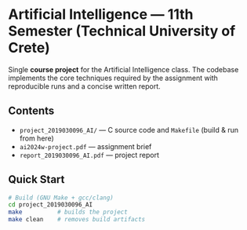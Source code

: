 # Artificial Intelligence — 11th Semester (Technical University of Crete)

Single **course project** for the Artificial Intelligence class. The codebase implements the core techniques required by the assignment with reproducible runs and a concise written report.

## Contents
- `project_2019030096_AI/` — C source code and `Makefile` (build & run from here)
- `ai2024w-project.pdf` — assignment brief
- `report_2019030096_AI.pdf` — project report

## Quick Start
```bash
# Build (GNU Make + gcc/clang)
cd project_2019030096_AI
make          # builds the project
make clean    # removes build artifacts
